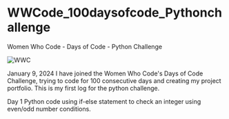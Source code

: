# WWCode_100daysofcode_Pythonchallenge
Women Who Code - Days of Code - Python Challenge

![WWC](https://github.com/cjanani/WWCode_100daysofcodechallenge/assets/39048979/5899433d-0064-41fa-95c9-c481e7aee1e3)

January 9, 2024
I have joined the Women Who Code's Days of Code Challenge, trying to code for 100 consecutive days and creating my project portfolio. This is my first log for the python challenge.

Day 1 
Python code using if-else statement to check an integer using even/odd number conditions.

